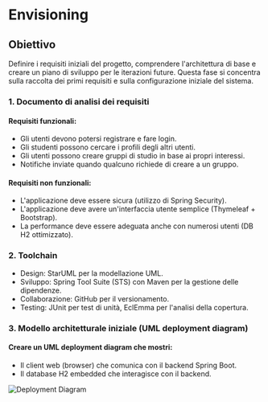 # Envisioning

## Obiettivo
Definire i requisiti iniziali del progetto, comprendere l'architettura di base e creare un piano di sviluppo per le iterazioni future. 
Questa fase si concentra sulla raccolta dei primi requisiti e sulla configurazione iniziale del sistema.

### 1. Documento di analisi dei requisiti

#### Requisiti funzionali:
- Gli utenti devono potersi registrare e fare login.
- Gli studenti possono cercare i profili degli altri utenti.
- Gli utenti possono creare gruppi di studio in base ai propri interessi.
- Notifiche inviate quando qualcuno richiede di creare a un gruppo.
#### Requisiti non funzionali:
-  L'applicazione deve essere sicura (utilizzo di Spring Security).
-  L'applicazione deve avere un'interfaccia utente semplice (Thymeleaf + Bootstrap).
-  La performance deve essere adeguata anche con numerosi utenti (DB H2 ottimizzato).
### 2. Toolchain
- Design: StarUML per la modellazione UML.
- Sviluppo: Spring Tool Suite (STS) con Maven per la gestione delle dipendenze.
-  Collaborazione: GitHub per il versionamento.
-  Testing: JUnit per test di unità, EclEmma per l'analisi della copertura.
### 3. Modello architetturale iniziale (UML deployment diagram)
#### Creare un UML deployment diagram che mostri:
- Il client web (browser) che comunica con il backend Spring Boot.
- Il database H2 embedded che interagisce con il backend.

![Deployment Diagram](https://www.planttext.com/api/plantuml/png/LP0n3u8m48Nt_egBEmkZWq5WC4v6I1mCmm4NRInjRG-DCVvtAP6OhlUzz-NbCi_eU1oKy3UfBJeSe3E3DPeqL_nI18uwHdrH98GsFS6gK7A2AtWBWFE9MiYTUNfoZVWiaN2jo3t8_MALTL9V83U6OMkjaXsoDBe1zE1d5j14_euI6Llq58jsAInWBb_JiWsTQ0WaoIRMhc5NrmSuqdqaprv4S8u7qHhsPLw8Z7GVNl85)
